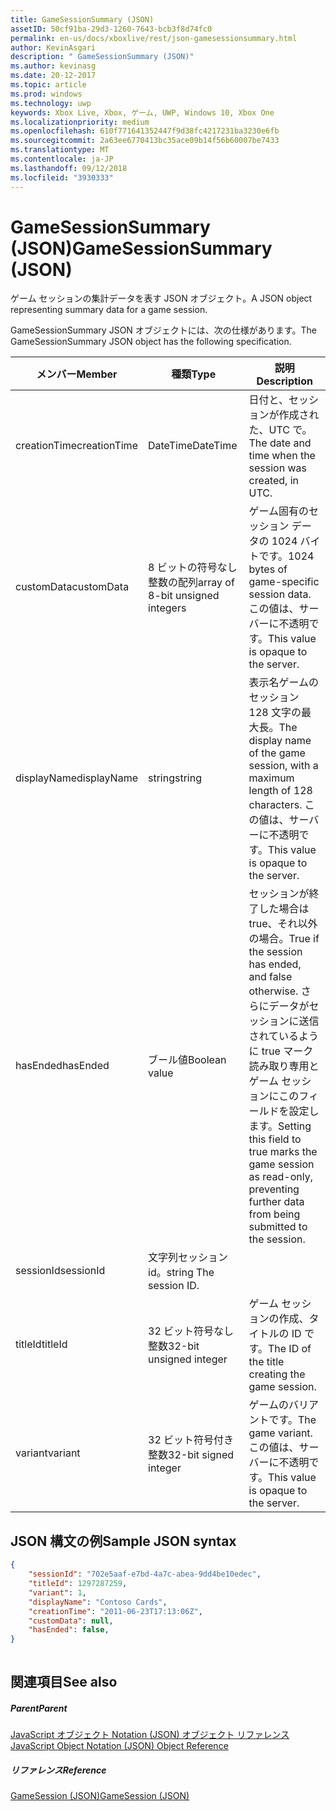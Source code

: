```yaml
---
title: GameSessionSummary (JSON)
assetID: 50cf91ba-29d3-1260-7643-bcb3f8d74fc0
permalink: en-us/docs/xboxlive/rest/json-gamesessionsummary.html
author: KevinAsgari
description: " GameSessionSummary (JSON)"
ms.author: kevinasg
ms.date: 20-12-2017
ms.topic: article
ms.prod: windows
ms.technology: uwp
keywords: Xbox Live, Xbox, ゲーム, UWP, Windows 10, Xbox One
ms.localizationpriority: medium
ms.openlocfilehash: 610f771641352447f9d38fc4217231ba3230e6fb
ms.sourcegitcommit: 2a63ee6770413bc35ace09b14f56b60007be7433
ms.translationtype: MT
ms.contentlocale: ja-JP
ms.lasthandoff: 09/12/2018
ms.locfileid: "3930333"
---
```

# <a name="gamesessionsummary-json"></a><span data-ttu-id="0e499-104">GameSessionSummary (JSON)</span><span class="sxs-lookup"><span data-stu-id="0e499-104">GameSessionSummary (JSON)</span></span>
<span data-ttu-id="0e499-105">ゲーム セッションの集計データを表す JSON オブジェクト。</span><span class="sxs-lookup"><span data-stu-id="0e499-105">A JSON object representing summary data for a game session.</span></span> 
<a id="ID4EN"></a>

  
 
<span data-ttu-id="0e499-106">GameSessionSummary JSON オブジェクトには、次の仕様があります。</span><span class="sxs-lookup"><span data-stu-id="0e499-106">The GameSessionSummary JSON object has the following specification.</span></span>
 
| <span data-ttu-id="0e499-107">メンバー</span><span class="sxs-lookup"><span data-stu-id="0e499-107">Member</span></span>| <span data-ttu-id="0e499-108">種類</span><span class="sxs-lookup"><span data-stu-id="0e499-108">Type</span></span>| <span data-ttu-id="0e499-109">説明</span><span class="sxs-lookup"><span data-stu-id="0e499-109">Description</span></span>| 
| --- | --- | --- | 
| <span data-ttu-id="0e499-110">creationTime</span><span class="sxs-lookup"><span data-stu-id="0e499-110">creationTime</span></span>| <span data-ttu-id="0e499-111">DateTime</span><span class="sxs-lookup"><span data-stu-id="0e499-111">DateTime</span></span>| <span data-ttu-id="0e499-112">日付と、セッションが作成された、UTC で。</span><span class="sxs-lookup"><span data-stu-id="0e499-112">The date and time when the session was created, in UTC.</span></span> | 
| <span data-ttu-id="0e499-113">customData</span><span class="sxs-lookup"><span data-stu-id="0e499-113">customData</span></span>| <span data-ttu-id="0e499-114">8 ビットの符号なし整数の配列</span><span class="sxs-lookup"><span data-stu-id="0e499-114">array of 8-bit unsigned integers</span></span>| <span data-ttu-id="0e499-115">ゲーム固有のセッション データの 1024 バイトです。</span><span class="sxs-lookup"><span data-stu-id="0e499-115">1024 bytes of game-specific session data.</span></span> <span data-ttu-id="0e499-116">この値は、サーバーに不透明です。</span><span class="sxs-lookup"><span data-stu-id="0e499-116">This value is opaque to the server.</span></span> | 
| <span data-ttu-id="0e499-117">displayName</span><span class="sxs-lookup"><span data-stu-id="0e499-117">displayName</span></span>| <span data-ttu-id="0e499-118">string</span><span class="sxs-lookup"><span data-stu-id="0e499-118">string</span></span>| <span data-ttu-id="0e499-119">表示名ゲームのセッション 128 文字の最大長。</span><span class="sxs-lookup"><span data-stu-id="0e499-119">The display name of the game session, with a maximum length of 128 characters.</span></span> <span data-ttu-id="0e499-120">この値は、サーバーに不透明です。</span><span class="sxs-lookup"><span data-stu-id="0e499-120">This value is opaque to the server.</span></span> | 
| <span data-ttu-id="0e499-121">hasEnded</span><span class="sxs-lookup"><span data-stu-id="0e499-121">hasEnded</span></span>| <span data-ttu-id="0e499-122">ブール値</span><span class="sxs-lookup"><span data-stu-id="0e499-122">Boolean value</span></span>| <span data-ttu-id="0e499-123">セッションが終了した場合は true、それ以外の場合。</span><span class="sxs-lookup"><span data-stu-id="0e499-123">True if the session has ended, and false otherwise.</span></span> <span data-ttu-id="0e499-124">さらにデータがセッションに送信されているように true マーク読み取り専用とゲーム セッションにこのフィールドを設定します。</span><span class="sxs-lookup"><span data-stu-id="0e499-124">Setting this field to true marks the game session as read-only, preventing further data from being submitted to the session.</span></span> | 
| <span data-ttu-id="0e499-125">sessionId</span><span class="sxs-lookup"><span data-stu-id="0e499-125">sessionId</span></span>| <span data-ttu-id="0e499-126">文字列セッション id。</span><span class="sxs-lookup"><span data-stu-id="0e499-126">string The session ID.</span></span> | 
| <span data-ttu-id="0e499-127">titleId</span><span class="sxs-lookup"><span data-stu-id="0e499-127">titleId</span></span>| <span data-ttu-id="0e499-128">32 ビット符号なし整数</span><span class="sxs-lookup"><span data-stu-id="0e499-128">32-bit unsigned integer</span></span>| <span data-ttu-id="0e499-129">ゲーム セッションの作成、タイトルの ID です。</span><span class="sxs-lookup"><span data-stu-id="0e499-129">The ID of the title creating the game session.</span></span>| 
| <span data-ttu-id="0e499-130">variant</span><span class="sxs-lookup"><span data-stu-id="0e499-130">variant</span></span>| <span data-ttu-id="0e499-131">32 ビット符号付き整数</span><span class="sxs-lookup"><span data-stu-id="0e499-131">32-bit signed integer</span></span>| <span data-ttu-id="0e499-132">ゲームのバリアントです。</span><span class="sxs-lookup"><span data-stu-id="0e499-132">The game variant.</span></span> <span data-ttu-id="0e499-133">この値は、サーバーに不透明です。</span><span class="sxs-lookup"><span data-stu-id="0e499-133">This value is opaque to the server.</span></span>| 
  
<a id="ID4EID"></a>

 
## <a name="sample-json-syntax"></a><span data-ttu-id="0e499-134">JSON 構文の例</span><span class="sxs-lookup"><span data-stu-id="0e499-134">Sample JSON syntax</span></span>
 

```json
{
    "sessionId": "702e5aaf-e7bd-4a7c-abea-9dd4be10edec",
    "titleId": 1297287259,
    "variant": 1,
    "displayName": "Contoso Cards",
    "creationTime": "2011-06-23T17:13:06Z",
    "customData": null,
    "hasEnded": false,
}
    
```

  
<a id="ID4ERD"></a>

 
## <a name="see-also"></a><span data-ttu-id="0e499-135">関連項目</span><span class="sxs-lookup"><span data-stu-id="0e499-135">See also</span></span>
 
<a id="ID4ETD"></a>

 
##### <a name="parent"></a><span data-ttu-id="0e499-136">Parent</span><span class="sxs-lookup"><span data-stu-id="0e499-136">Parent</span></span> 

[<span data-ttu-id="0e499-137">JavaScript オブジェクト Notation (JSON) オブジェクト リファレンス</span><span class="sxs-lookup"><span data-stu-id="0e499-137">JavaScript Object Notation (JSON) Object Reference</span></span>](atoc-xboxlivews-reference-json.md)

  
<a id="ID4E4D"></a>

 
##### <a name="reference"></a><span data-ttu-id="0e499-138">リファレンス</span><span class="sxs-lookup"><span data-stu-id="0e499-138">Reference</span></span> 

[<span data-ttu-id="0e499-139">GameSession (JSON)</span><span class="sxs-lookup"><span data-stu-id="0e499-139">GameSession (JSON)</span></span>](json-gamesession.md)

   
